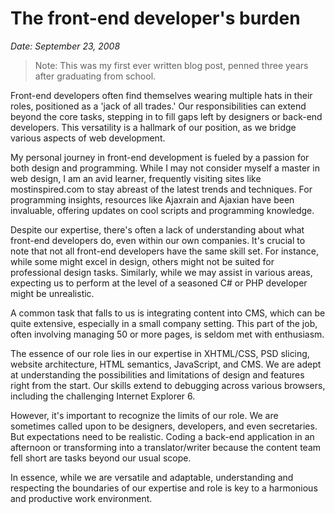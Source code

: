 # The front-end developer's burden
*Date: September 23, 2008*

> Note: This was my first ever written blog post, penned three years after graduating from school.


Front-end developers often find themselves wearing multiple hats in their roles, positioned as a 'jack of all trades.' Our responsibilities can extend beyond the core tasks, stepping in to fill gaps left by designers or back-end developers. This versatility is a hallmark of our position, as we bridge various aspects of web development.

My personal journey in front-end development is fueled by a passion for both design and programming. While I may not consider myself a master in web design, I am an avid learner, frequently visiting sites like mostinspired.com to stay abreast of the latest trends and techniques. For programming insights, resources like Ajaxrain and Ajaxian have been invaluable, offering updates on cool scripts and programming knowledge.

Despite our expertise, there's often a lack of understanding about what front-end developers do, even within our own companies. It's crucial to note that not all front-end developers have the same skill set. For instance, while some might excel in design, others might not be suited for professional design tasks. Similarly, while we may assist in various areas, expecting us to perform at the level of a seasoned C# or PHP developer might be unrealistic.

A common task that falls to us is integrating content into CMS, which can be quite extensive, especially in a small company setting. This part of the job, often involving managing 50 or more pages, is seldom met with enthusiasm.

The essence of our role lies in our expertise in XHTML/CSS, PSD slicing, website architecture, HTML semantics, JavaScript, and CMS. We are adept at understanding the possibilities and limitations of design and features right from the start. Our skills extend to debugging across various browsers, including the challenging Internet Explorer 6.

However, it's important to recognize the limits of our role. We are sometimes called upon to be designers, developers, and even secretaries. But expectations need to be realistic. Coding a back-end application in an afternoon or transforming into a translator/writer because the content team fell short are tasks beyond our usual scope.

In essence, while we are versatile and adaptable, understanding and respecting the boundaries of our expertise and role is key to a harmonious and productive work environment.
